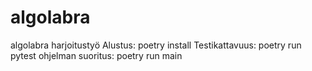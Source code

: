# algolabra
algolabra harjoitustyö
Alustus: poetry install
Testikattavuus: poetry run pytest
ohjelman suoritus: poetry run main